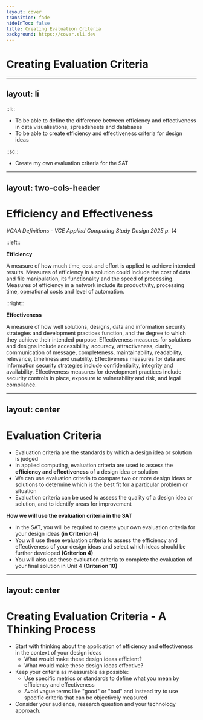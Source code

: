 ```yaml
---
layout: cover
transition: fade
hideInToc: false
title: Creating Evaluation Criteria
background: https://cover.sli.dev
---
```


# Creating Evaluation Criteria

---
layout: li
---

::li::
- To be able to define the difference between efficiency and effectiveness in data visualisations, spreadsheets and databases
- To be able to create efficiency and effectiveness criteria for design ideas

::sc::
- Create my own evaluation criteria for the SAT

---
layout: two-cols-header
---

# Efficiency and Effectiveness

*VCAA Definitions - VCE Applied Computing Study Design 2025 p. 14*

::left::

<div class="note">

**Efficiency**

A measure of how much time, cost and effort is applied to achieve intended results. <span v-mark.highlight.purple> Measures of efficiency in a solution could include the cost of data and file manipulation, its functionality and the speed of processing. </span> Measures of efficiency in a network include its productivity, processing time, operational costs and level of automation.

</div>

::right::

<div class="note">

**Effectiveness**

A measure of how well solutions, designs, data and information security strategies and development practices function, and the degree to which they achieve their intended purpose. <span v-mark.highlight.purple>Effectiveness measures for solutions and designs include accessibility, accuracy, attractiveness, clarity, communication of message, completeness, maintainability, readability, relevance, timeliness and usability.</span> Effectiveness measures for data and information security strategies include confidentiality, integrity and availability. Effectiveness measures for development practices include security controls in place, exposure to vulnerability and risk, and legal compliance.

</div>

---
layout: center
---

# Evaluation Criteria

- Evaluation criteria are the standards by which a design idea or solution is judged
- In applied computing, evaluation criteria are used to assess the **efficiency and effectiveness** of a design idea or solution
- We can use evaluation criteria to compare two or more design ideas or solutions to determine which is the best fit for a particular problem or situation
- Evaluation criteria can be used to assess the quality of a design idea or solution, and to identify areas for improvement

<div class="note">

**How we will use the evaluation criteria in the SAT**
- In the SAT, you will be required to create your own evaluation criteria for your design ideas **(in Criterion 4)**
- You will use these evaluation criteria to assess the efficiency and effectiveness of your design ideas and select which ideas should be further developed **(Criterion 4)**
- You will also use these evaluation criteria to complete the evaluation of your final solution in Unit 4 **(Criterion 10)**

</div>

---
layout: center
---

# Creating Evaluation Criteria - A Thinking Process

- Start with thinking about the application of efficiency and effectiveness in the context of your design ideas
    - What would make these design ideas efficient?
    - What would make these design ideas effective?
- Keep your criteria as measurable as possible:
    - Use specific metrics or standards to define what you mean by efficiency and effectiveness
    - Avoid vague terms like "good" or "bad" and instead try to use specific criteria that can be objectively measured
- Consider your audience, research question and your technology approach. 